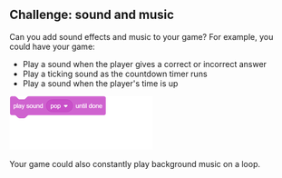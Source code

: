 ## Challenge: sound and music
Can you add sound effects and music to your game? For example, you could have your game:

+ Play a sound when the player gives a correct or incorrect answer
+ Play a ticking sound as the countdown timer runs
+ Play a sound when the player's time is up

![blocks_1546522097_363168](images/blocks_1546522097_363168.png)

Your game could also constantly play background music on a loop.
